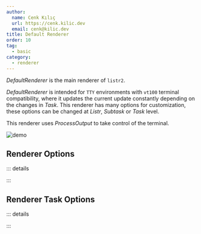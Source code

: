 ```yaml
---
author:
  name: Cenk Kılıç
  url: https://cenk.kilic.dev
  email: cenk@kilic.dev
title: Default Renderer
order: 10
tag:
  - basic
category:
  - renderer
---
```


_DefaultRenderer_ is the main renderer of `listr2`.

<!-- more -->

_DefaultRenderer_ is intended for `TTY` environments with `vt100` terminal compatibility, where it updates the current update constantly depending on the changes in _Task_. This renderer has many options for customization, these options can be changed at _Listr_, _Subtask_ or _Task_ level.

This renderer uses _ProcessOutput_ to take control of the terminal.

![demo](../../examples/renderer-default.gif)

## Renderer Options

::: details

<!-- @include: ../api/interfaces/DefaultRendererOptions.md -->

:::

## Renderer Task Options

::: details

<!-- @include: ../api/interfaces/DefaultRendererTaskOptions.md -->

:::
